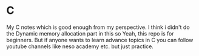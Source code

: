 # C
My C notes which is good enough from my perspective. I think i didn't do the Dynamic memory allocation part in this so Yeah, this repo is for beginners. But if anyone wants to learn advance topics in C you can follow youtube channels like neso academy etc. but just practice.
